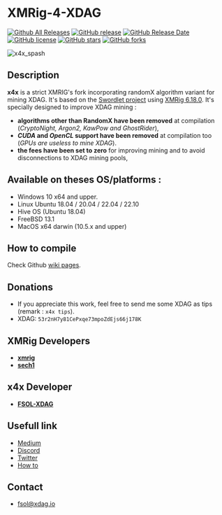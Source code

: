 # XMRig-4-XDAG

[![Github All Releases](https://img.shields.io/github/downloads/FSOL-XDAG/xmrig-4-xdag/total.svg)]()
[![GitHub release](https://img.shields.io/github/release/FSOL-XDAG/xmrig-4-xdag/all.svg)](https://github.com/FSOL-XDAG/xmrig-4-xdag/releases)
[![GitHub Release Date](https://img.shields.io/github/release-date/FSOL-XDAG/xmrig-4-xdag.svg)](https://github.com/FSOL-XDAG/xmrig-4-xdag/releases)
[![GitHub license](https://img.shields.io/github/license/FSOL-XDAG/xmrig-4-xdag.svg)](https://github.com/FSOL-XDAG/xmrig-4-xdag/blob/master/LICENSE)
[![GitHub stars](https://img.shields.io/github/stars/FSOL-XDAG/xmrig-4-xdag.svg)](https://github.com/FSOL-XDAG/xmrig-4-xdag/stargazers)
[![GitHub forks](https://img.shields.io/github/forks/FSOL-XDAG/xmrig-4-xdag.svg)](https://github.com/FSOL-XDAG/xmrig-4-xdag/network)

![x4x_spash](https://user-images.githubusercontent.com/128682335/227436274-10a8321c-7b75-4f70-a304-e7ab34f74e16.png)

## Description

**x4x** is a strict XMRIG's fork incorporating randomX algorithm variant for mining XDAG. It's based on the [Swordlet project](https://github.com/swordlet/xmrig/tree/xdag) using [XMRig 6.18.0](https://github.com/xmrig/xmrig/releases/tag/v6.18.0). It's specially designed to improve XDAG mining :

* **algorithms other than RandomX have been removed** at compilation (_CryptoNight, Argon2, KawPow and GhostRider_),
* **_CUDA_ and _OpenCL_ support have been removed** at compilation too (_GPUs are useless to mine XDAG_).
* **the fees have been set to zero** for improving mining and to avoid disconnections to XDAG mining pools, 

## Available on theses OS/platforms :
* Windows 10 x64 and upper.
* Linux Ubuntu 18.04 / 20.04 / 22.04 / 22.10
* Hive OS (Ubuntu 18.04)
* FreeBSD 13.1
* MacOS x64 darwin (10.5.x and upper)

## How to compile
Check Github [wiki pages](https://github.com/FSOL-XDAG/xmrig-4-xdag/wiki#how-to-build).

## Donations
* If you appreciate this work, feel free to send me some XDAG as tips (remark : `x4x tips`).
* XDAG: `53r2nH7y81CePxqe73mpoZdEjs66j178K`

## XMRig Developers
* **[xmrig](https://github.com/xmrig)**
* **[sech1](https://github.com/SChernykh)**

## x4x Developer
* **[FSOL-XDAG](https://github.com/FSOL-XDAG)**

## Usefull link
* [Medium](https://medium.com/@fsol)
* [Discord]([https://medium.com/@fsol](https://discord.gg/fHE4sJ7NKt))
* [Twitter](https://twitter.com/Chrix_Switch)
* [How to](https://1to.fr)

## Contact
* fsol@xdag.io
